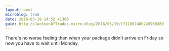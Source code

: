 ```yaml
---
layout: post
microblog: true
date: 2016-03-19 14:52 +1300
guid: http://JacksonOfTrades.micro.blog/2016/03/19/t711007486245900289.html
---
```

There's no worse feeling then when your package didn't arrive on Friday so now you have to wait until Monday.

